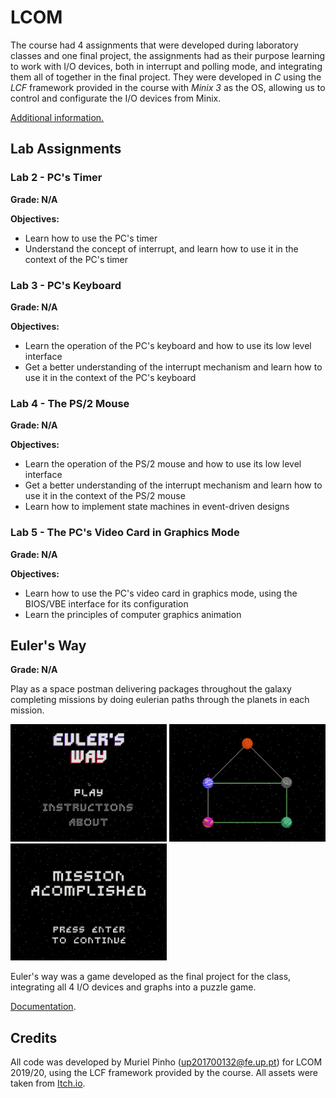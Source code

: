# LCOM

The course had 4 assignments that were developed during laboratory classes and one final project, the assignments had as their purpose learning to work with I/O devices, both in interrupt and polling mode, and integrating them all of together in the final project. They were developed in *C* using the *LCF* framework provided in the course with *Minix 3* as the OS, allowing us to control and configurate the I/O devices from Minix.

[Additional information.](https://sigarra.up.pt/feup/pt/UCURR_GERAL.FICHA_UC_VIEW?pv_ocorrencia_id=436435 "LCOM")


## Lab Assignments

### Lab 2 - PC's Timer
**Grade: N/A**

**Objectives:** 
* Learn how to use the PC's timer
* Understand the concept of interrupt, and learn how to use it in the context of the PC's timer

### Lab 3 -  PC's Keyboard
**Grade: N/A**

**Objectives:** 
* Learn the operation of the PC's keyboard and how to use its low level interface
* Get a better understanding of the interrupt mechanism and learn how to use it in the context of the PC's keyboard

### Lab 4 - The PS/2 Mouse 
**Grade: N/A**

**Objectives:** 

* Learn the operation of the PS/2 mouse and how to use its low level interface 
* Get a better understanding of the interrupt mechanism and learn how to use it in the context of the PS/2 mouse
* Learn how to implement state machines in event-driven designs

### Lab 5 - The PC's Video Card in Graphics Mode 
**Grade: N/A**

**Objectives:** 

* Learn how to use the PC's video card in graphics mode, using the BIOS/VBE interface for its configuration
* Learn the principles of computer graphics animation


## Euler's Way
**Grade: N/A**

Play as a space postman delivering packages throughout the galaxy completing missions by doing eulerian paths through the planets in each mission.

<img src="proj/doc/screenshots/mainMenu.png" width= "250" >  <img src="proj/doc/screenshots/gameplay.png" width= "250" > <img src="proj/doc/screenshots/missionAcomplished.png" width= "250" >

Euler's way was a game developed as the final project for the class, integrating all 4 I/O devices and graphs into a puzzle game.

[Documentation](proj/doc/ "Documentation").



## Credits

All code was developed by Muriel Pinho (up201700132@fe.up.pt) for LCOM 2019/20, using the LCF framework provided by the course.
All assets were taken from [Itch.io](https://itch.io/game-assets "Itch.io").



